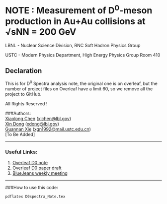 # NOTE : Measurement of D<sup>0</sup>-meson production in Au+Au collisions at √sNN = 200 GeV
LBNL - Nuclear Science Division, RNC Soft Hadron Physics Group

USTC - Modern Physics Department, High Energy Physics Group Room 410

## Declaration
This is for D<sup>0</sup> Spectra analysis note, the original one is on overleaf, but the number of project files on Overleaf have a limit 60, so we remove all the project to GitHub.

All Rights Reserved !

###Authors:  
[Xiaolong Chen](https://github.com/xlchen123) (xlchen@lbl.gov)  
[Xin Dong](https://github.com/starsdong) (xdong@lbl.gov)  
[Guannan Xie](https://github.com/GuannanXie) (xgn1992@mail.ustc.edu.cn)  
[To Be Added]
- - -
### Useful Links:  
1. [Overleaf D0 note](https://www.overleaf.com/8197736wdtxkkxwbbtt)
2. [Overleaf D0 paper draft](https://www.overleaf.com/8157493trwyxfmxtqyh#/28908743/)
3. [BlueJeans weekly meeting](https://bluejeans.com/361497962/browser)

- - -

###How to use this code:  
```bash
pdflatex D0spectra_Note.tex
```
